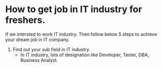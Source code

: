 # How to get job in IT industry for freshers.

If we intersted to work IT industry. Then follow below 5 steps to achieve your dream job in IT company.

1) Find out your sub field in IT industry.
   - In IT industry, lots of designation like Developer, Tester, DBA, Business Analyst.
